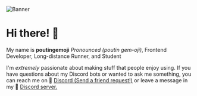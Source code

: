 ![Banner](https://cdn.discordapp.com/attachments/722720878932262952/847376871225294858/maxresdefault.png)

# Hi there! 👋

My name is **poutingemoji** *Pronounced (poutin gem-oji)*, Frontend Developer, Long-distance Runner, and Student

I'm *extremely* passionate about making stuff that people enjoy using. If you have questions about my Discord bots or wanted to ask me something, you can reach me on 💬 [Discord (Send a friend request!)](https://discord.com/users/257641125135908866) or leave a message in my 🏰 [Discord server.](https://discord.com/invite/ywTEbHDgHX)

[website-url]: https://poutingemoji.netlify.app/
